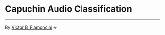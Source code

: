 # Capuchin Audio Classification

----------
By [Victor B. Fiamoncini](https://github.com/Victor-Fiamoncini) ☕️
